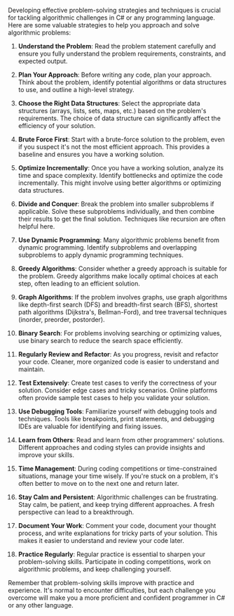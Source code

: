 Developing effective problem-solving strategies and techniques is crucial for tackling algorithmic challenges in C# or any programming language. Here are some valuable strategies to help you approach and solve algorithmic problems:

1. **Understand the Problem**: Read the problem statement carefully and ensure you fully understand the problem requirements, constraints, and expected output.

2. **Plan Your Approach**: Before writing any code, plan your approach. Think about the problem, identify potential algorithms or data structures to use, and outline a high-level strategy.

3. **Choose the Right Data Structures**: Select the appropriate data structures (arrays, lists, sets, maps, etc.) based on the problem's requirements. The choice of data structure can significantly affect the efficiency of your solution.

4. **Brute Force First**: Start with a brute-force solution to the problem, even if you suspect it's not the most efficient approach. This provides a baseline and ensures you have a working solution.

5. **Optimize Incrementally**: Once you have a working solution, analyze its time and space complexity. Identify bottlenecks and optimize the code incrementally. This might involve using better algorithms or optimizing data structures.

6. **Divide and Conquer**: Break the problem into smaller subproblems if applicable. Solve these subproblems individually, and then combine their results to get the final solution. Techniques like recursion are often helpful here.

7. **Use Dynamic Programming**: Many algorithmic problems benefit from dynamic programming. Identify subproblems and overlapping subproblems to apply dynamic programming techniques.

8. **Greedy Algorithms**: Consider whether a greedy approach is suitable for the problem. Greedy algorithms make locally optimal choices at each step, often leading to an efficient solution.

9. **Graph Algorithms**: If the problem involves graphs, use graph algorithms like depth-first search (DFS) and breadth-first search (BFS), shortest path algorithms (Dijkstra's, Bellman-Ford), and tree traversal techniques (inorder, preorder, postorder).

10. **Binary Search**: For problems involving searching or optimizing values, use binary search to reduce the search space efficiently.

11. **Regularly Review and Refactor**: As you progress, revisit and refactor your code. Cleaner, more organized code is easier to understand and maintain.

12. **Test Extensively**: Create test cases to verify the correctness of your solution. Consider edge cases and tricky scenarios. Online platforms often provide sample test cases to help you validate your solution.

13. **Use Debugging Tools**: Familiarize yourself with debugging tools and techniques. Tools like breakpoints, print statements, and debugging IDEs are valuable for identifying and fixing issues.

14. **Learn from Others**: Read and learn from other programmers' solutions. Different approaches and coding styles can provide insights and improve your skills.

15. **Time Management**: During coding competitions or time-constrained situations, manage your time wisely. If you're stuck on a problem, it's often better to move on to the next one and return later.

16. **Stay Calm and Persistent**: Algorithmic challenges can be frustrating. Stay calm, be patient, and keep trying different approaches. A fresh perspective can lead to a breakthrough.

17. **Document Your Work**: Comment your code, document your thought process, and write explanations for tricky parts of your solution. This makes it easier to understand and review your code later.

18. **Practice Regularly**: Regular practice is essential to sharpen your problem-solving skills. Participate in coding competitions, work on algorithmic problems, and keep challenging yourself.

Remember that problem-solving skills improve with practice and experience. It's normal to encounter difficulties, but each challenge you overcome will make you a more proficient and confident programmer in C# or any other language.